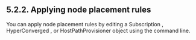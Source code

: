 ## 5.2.2. Applying node placement rules

You can apply node placement rules by editing a Subscription , HyperConverged , or HostPathProvisioner object using the command line.

